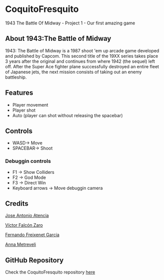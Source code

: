 # CoquitoFresquito
1943 The Battle Of Midway - Project 1 - Our first amazing game

## About 1943:The Battle of Midway
1943: The Battle of Midway is a 1987 shoot 'em up arcade game developed and published by Capcom. This second title of the 19XX series takes place 3 years after the original and continues from where 1942 (the sequel) left off. After the Super Ace fighter plane successfully destroyed an entire fleet of Japanese jets, the next mission consists of taking out an enemy battleship.


## Features
- Player movement
- Player shot
- Auto (player can shot without releasing the spacebar)


## Controls
- WASD-> Move       
- SPACEBAR-> Shoot  

### Debuggin controls
- F1 -> Show Colliders  
- F2 -> God Mode  
- F3 -> Direct Win  
- Keyboard arrows -> Move debuggin camera

## Credits
[Jose Antonio Atencia](https://github.com/JedTyde)

[Víctor Falcón Zaro](https://github.com/ZaroDev)

[Fernando Freixenet Garcia](https://github.com/rastabrandy02)

[Anna Metreveli](https://github.com/aNnAm2606)

## GitHub Repository
Check the CoquitoFresquito repository [here](https://github.com/rastabrandy02/CoquitoFresquito)

